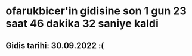 # ofarukbicer'in gidisine son 1 gun 23 saat 46 dakika 32 saniye kaldi

## Gidis tarihi: 30.09.2022 :(